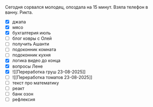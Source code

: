 Сегодня сорвался молодец, опоздала на 15 минут. Взяла телефон в ванну. Рикта.
- [x] джапа 
- [x] мясо
- [x] бухгалтерия июль
- [ ] блог ковры с Олей 
- [ ] получить Ашанти
- [ ] подоконник комната
- [ ] подоконник кухня
- [x] логика видео до конца
- [x] вопросы Лене
- [x] ![[Переработка груш 23-08-2025]]
- [ ] ![[Переработка томатов 23-08-2025]]
- [ ] текст про математику
- [ ] реакт
- [ ] банк озон
- [ ] рефлексия 